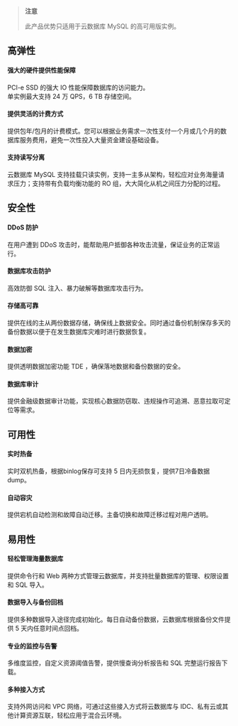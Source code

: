>**注意**
>
> 此产品优势只适用于云数据库 MySQL 的高可用版实例。

## 高弹性
#### 强大的硬件提供性能保障
PCI-e SSD 的强大 IO 性能保障数据库的访问能力。  
单实例最大支持 24 万 QPS，6 TB 存储空间。

#### 提供灵活的计费方式
提供包年/包月的计费模式。您可以根据业务需求一次性支付一个月或几个月的数据库服务费用，避免一次性投入大量资金建设基础设备。

#### 支持读写分离
云数据库 MySQL 支持挂载只读实例，支持一主多从架构，轻松应对业务海量请求压力；支持带有负载均衡功能的 RO 组，大大简化从机之间压力分配的过程。

## 安全性
#### DDoS 防护
在用户遭到 DDoS 攻击时，能帮助用户抵御各种攻击流量，保证业务的正常运行。

#### 数据库攻击防护
高效防御 SQL 注入、暴力破解等数据库攻击行为。

#### 存储高可靠
提供在线的主从两份数据存储，确保线上数据安全。同时通过备份机制保存多天的备份数据以便于在发生数据库灾难时进行数据恢复。

#### 数据加密
提供透明数据加密功能 TDE ，确保落地数据和备份数据的安全。

#### 数据库审计
提供金融级数据审计功能，实现核心数据防窃取、违规操作可追溯、恶意拉取可定位等需求。

## 可用性
#### 实时热备
实时双机热备，根据binlog保存可支持 5 日内无损恢复，提供7日冷备数据 dump。

#### 自动容灾
提供宕机自动检测和故障自动迁移。主备切换和故障迁移过程对用户透明。

## 易用性
#### 轻松管理海量数据库
提供命令行和 Web 两种方式管理云数据库，并支持批量数据库的管理、权限设置和 SQL 导入。

#### 数据导入与备份回档
提供多种数据导入途径完成初始化。每日自动备份数据，云数据库根据备份文件提供 5 天内任意时间点回档。

#### 专业的监控与告警
多维度监控，自定义资源阈值告警，提供慢查询分析报告和 SQL 完整运行报告下载。

#### 多种接入方式
支持外网访问和 VPC 网络，可通过这些接入方式将云数据库与 IDC、私有云或其他计算资源互联，轻松应用于混合云环境。
